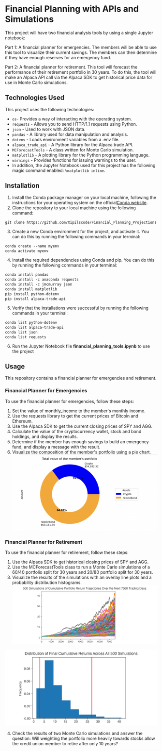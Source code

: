 # Financial Planning with APIs and Simulations

This project will have two financial analysis tools by using a single Jupyter notebook:

Part 1: A financial planner for emergencies. The members will be able to use this tool to visualize their current savings. The members can then determine if they have enough reserves for an emergency fund.

Part 2: A financial planner for retirement. This tool will forecast the performance of their retirement portfolio in 30 years. To do this, the tool will make an Alpaca API call via the Alpaca SDK to get historical price data for use in Monte Carlo simulations.

## Technologies Used
This project uses the following technologies:

* `os`- Provides a way of interacting with the operating system.
* `requests` - Allows you to send HTTP/1.1 requests using Python.
* `json` - Used to work with JSON data.
* `pandas` - A library used for data manipulation and analysis.
* `dotenv` - Loads environment variables from a .env file.
* `alpaca_trade_api` - A Python library for the Alpaca trade API.
* `MCForecastTools` - A class written for Monte Carlo simulation.
* `matplotlib` - A plotting library for the Python programming language.
* `warnings` - Provides functions for issuing warnings to the user.
* In addition, the Jupyter Notebook used for this project has the following magic command enabled: `%matplotlib inline`.

## Installation
1. Install the Conda package manager on your local machine, following the instructions for your operating system on the official[Conda website](https://docs.conda.io/projects/conda/en/latest/user-guide/install/).
2. Clone the repository to your local machine using the following command:
```
git clone https://github.com/Xipilscode/Financial_Planning_Projections

```
3. Create a new Conda environment for the project, and activate it. You can do this by running the following commands in your terminal:
```
conda create --name myenv
conda activate myenv

```
4. Install the required dependencies using Conda and pip. You can do this by running the following commands in your terminal:
```
conda install pandas
conda install -c anaconda requests
conda install -c jmcmurray json
conda install matplotlib
pip install python-dotenv
pip install alpaca-trade-api

```
5. Verify that the installations were successful by running the following commands in your terminal:
```
conda list python-dotenv
conda list alpaca-trade-api
conda list json
conda list requests

```
6. Run the Jupyter Notebook file **financial_planning_tools.ipynb** to use the project

## Usage

This repository contains a financial planner for emergencies and retirement.

### Financial Planner for Emergencies
To use the financial planner for emergencies, follow these steps:

1. Set the value of monthly_income to the member's monthly income.
2. Use the requests library to get the current prices of Bitcoin and Ethereum.
3. Use the Alpaca SDK to get the current closing prices of SPY and AGG.
4. Calculate the value of the cryptocurrency wallet, stock and bond holdings, and display the results.
5. Determine if the member has enough savings to build an emergency fund, and display a message with the result.
6. Visualize the composition of the member's portfolio using a pie chart.
![Pie chart example:](Images/User's_portfolio_pie_chart.png)

### Financial Planner for Retirement
To use the financial planner for retirement, follow these steps:

1. Use the Alpaca SDK to get historical closing prices of SPY and AGG.
2. Use the MCForecastTools class to run a Monte Carlo simulations of a 60/40 portfolio split for 30 years and 20/80 portfolio split for 30 years.
3. Visualize the results of the simulations with an overlay line plots and a probability distribution histograms.
![Monte Carlo simulation verlay line plot example:](Images/5-4-monte-carlo-line-plot.png)

![Probability distribution histogram example:](Images/5-4-monte-carlo-histogram.png)

4. Check the results of two Monte Carlo simulations and answer the question: Will weighting the portfolio more heavily towards stocks allow the credit union member to retire after only 10 years?